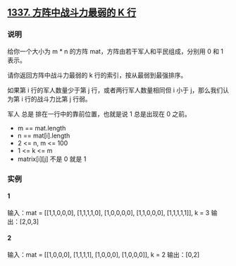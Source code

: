 ## [1337. 方阵中战斗力最弱的 K 行](https://leetcode-cn.com/problems/the-k-weakest-rows-in-a-matrix/)

### 说明
给你一个大小为 m * n 的方阵 mat，方阵由若干军人和平民组成，分别用 0 和 1 表示。

请你返回方阵中战斗力最弱的 k 行的索引，按从最弱到最强排序。

如果第 i 行的军人数量少于第 j 行，或者两行军人数量相同但 i 小于 j，那么我们认为第 i 行的战斗力比第 j 行弱。

军人 总是 排在一行中的靠前位置，也就是说 1 总是出现在 0 之前。

* m == mat.length
* n == mat[i].length
* 2 <= n, m <= 100
* 1 <= k <= m
* matrix[i][j] 不是 0 就是 1

### 实例
#### 1
输入：mat =
[[1,1,0,0,0],
[1,1,1,1,0],
[1,0,0,0,0],
[1,1,0,0,0],
[1,1,1,1,1]],
k = 3
输出：[2,0,3]

#### 2
输入：mat =
[[1,0,0,0],
[1,1,1,1],
[1,0,0,0],
[1,0,0,0]],
k = 2
输出：[0,2]